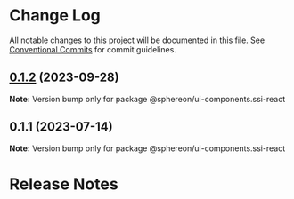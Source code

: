 # Change Log

All notable changes to this project will be documented in this file.
See [Conventional Commits](https://conventionalcommits.org) for commit guidelines.

## [0.1.2](https://github.com/Sphereon-Opensource/UI-Components/compare/v0.1.1...v0.1.2) (2023-09-28)

**Note:** Version bump only for package @sphereon/ui-components.ssi-react

## 0.1.1 (2023-07-14)

**Note:** Version bump only for package @sphereon/ui-components.ssi-react

# Release Notes
